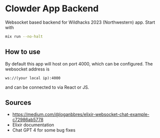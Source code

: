 # Clowder App Backend
Websocket based backend for Wildhacks 2023 (Northwestern) app. Start with
```sh
mix run --no-halt
```
## How to use
By default this app will host on port 4000, which can be configured. The websocket address is
```
ws://(your local ip):4000
```
and can be connected to via React or JS.

## Sources
- https://medium.com/@loganbbres/elixir-websocket-chat-example-c72986ab5778
- Elixir documentation
- Chat GPT 4 for some bug fixes